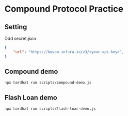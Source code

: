 # Compound Protocol Practice

## Setting

Ddd secret.json
```json
{
    "url": "https://kovan.infura.io/v3/<your-api-key>",
}
```

## Compound demo

```shell
npx hardhat run scripts/compound-demo.js
```


## Flash Loan demo

```shell
npx hardhat run scripts/flash-loan-demo.js
```
